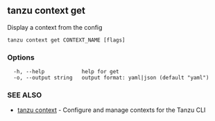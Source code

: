 ## tanzu context get

Display a context from the config

```
tanzu context get CONTEXT_NAME [flags]
```

### Options

```
  -h, --help            help for get
  -o, --output string   output format: yaml|json (default "yaml")
```

### SEE ALSO

* [tanzu context](tanzu_context.md)	 - Configure and manage contexts for the Tanzu CLI

